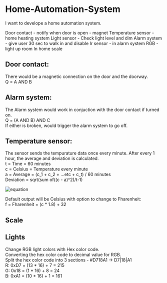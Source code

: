 # Home-Automation-System

I want to develope a home automation system.

Door contact - notify when door is open - magnet
Temperature sensor - home heating system
Light sensor -  Check light level and dim
Alarm system - give user 30 sec to walk in and disable
Ir sensor - in alarm system
RGB - light up room
In home scale

## Door contact:
There would be a magnetic connection on the door and the doorway. <br />
Q = A AND B
## Alarm system:
The Alarm system would work in conjuction with the door contact if turned on. <br />
Q = (A AND B) AND C <br />
If either is broken, would trigger the alarm system to go off.

## Temperature sensor:
The sensor sends the tempurature data once every minute. After every 1 hour, the average and deviation is calculated. <br />
t = Time = 60 minutes <br />
c = Celsius = Temperature every minute <br />
a = Average = (c_1 + c_2 + ...etc + c_t) / 60 minutes <br />
Deviation = sqrt(sum of((c - a)^2)/t-1)

![equation](https://user-images.githubusercontent.com/114096417/222480857-b17352bb-b963-4fe4-8874-51e6438808c5.png)

Default output will be Celsius with option to change to Fharenheit: <br />
f = Fharenheit = (c * 1.8) + 32

## Scale

## Lights
Change RGB light colors with Hex color code. <br />
Converting the hex color code to decimal value for RGB. <br />
Split the hex color code into 3 sections - #D718A1 -> D7|18|A1 <br />
R: 0xD7 = (13 * 16) + 7 = 215 <br />
G: 0x18 = (1 * 16) + 8 = 24 <br />
B: 0xA1 = (10 * 16) + 1 = 161 <br />


